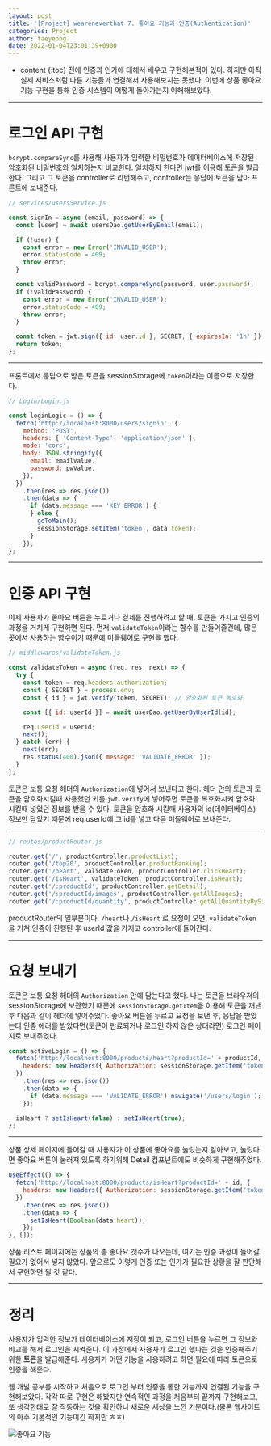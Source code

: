 ```yaml
---
layout: post
title: '[Project] weareneverthat 7. 좋아요 기능과 인증(Authentication)'
categories: Project
author: taeyeong
date: 2022-01-04T23:01:39+0900
---
```

* content
{:toc}
전에 인증과 인가에 대해서 배우고 구현해본적이 있다. 하지만 아직 실제 서비스처럼 다른 기능들과 연결해서 사용해보지는 못했다. 이번에 상품 좋아요 기능 구현을 통해 인증 시스템이 어떻게 돌아가는지 이해해보았다.


---

# 로그인 API 구현

`bcrypt.compareSync`를 사용해 사용자가 입력한 비밀번호가 데이터베이스에 저장된 암호화된 비밀번호와 일치하는지 비교한다. 일치하지 한다면 jwt를 이용해 토큰을 발급한다. 그리고 그 토큰을 controller로 리턴해주고, controller는 응답에 토큰을 담아 프론트에 보내준다.

```js
// services/usersService.js

const signIn = async (email, password) => {
  const [user] = await usersDao.getUserByEmail(email);

  if (!user) {
    const error = new Error('INVALID_USER');
    error.statusCode = 409;
    throw error;
  }

  const validPassword = bcrypt.compareSync(password, user.password);
  if (!validPassword) {
    const error = new Error('INVALID_USER');
    error.statusCode = 409;
    throw error;
  }

  const token = jwt.sign({ id: user.id }, SECRET, { expiresIn: '1h' });
  return token;
};
```

---

프론트에서 응답으로 받은 토큰을 sessionStorage에 `token`이라는 이름으로 저장한다.

```jsx
// Login/Login.js

const loginLogic = () => {
  fetch('http://localhost:8000/users/signin', {
    method: 'POST',
    headers: { 'Content-Type': 'application/json' },
    mode: 'cors',
    body: JSON.stringify({
      email: emailValue,
      password: pwValue,
    }),
  })
    .then(res => res.json())
    .then(data => {
      if (data.message === 'KEY_ERROR') {
      } else {
        goToMain();
        sessionStorage.setItem('token', data.token);
      }
    });
};
```

---

# 인증 API 구현

이제 사용자가 좋아요 버튼을 누르거나 결제를 진행하려고 할 때, 토큰을 가지고 인증의 과정을 거치게 구현하면 된다. 먼저 `validateToken`이라는 함수를 만들어줄건데, 많은 곳에서 사용하는 함수이기 때문에 미들웨어로 구현을 했다.

```js
// middlewares/validateToken.js

const validateToken = async (req, res, next) => {
  try {
    const token = req.headers.authorization;
    const { SECRET } = process.env;
    const { id } = jwt.verify(token, SECRET); // 암호화된 토큰 복호화

    const [{ id: userId }] = await userDao.getUserByUserId(id);

    req.userId = userId;
    next();
  } catch (err) {
    next(err);
    res.status(400).json({ message: 'VALIDATE_ERROR' });
  }
};
```

토큰은 보통 요청 헤더의 `Authorization`에 넣어서 보낸다고 한다. 헤더 안의 토큰과 토큰을 암호화시킬때 사용했던 키를 `jwt.verify`에 넣어주면 토큰을 복호화시켜 암호화 시킬때 넣었던 정보를 받을 수 있다. 토큰을 암호화 시킬때 사용자의 id(데이터베이스) 정보만 담았기 때문에 req.userId에 그 id를 넣고 다음 미들웨어로 보내준다.

---

```js
// routes/productRouter.js

router.get('/', productController.productList);
router.get('/top20', productController.productRanking);
router.get('/heart', validateToken, productController.clickHeart);
router.get('/isHeart', validateToken, productController.isHeart);
router.get('/:productId', productController.getDetail);
router.get('/:productId/images', productController.getAllImages);
router.get('/:productId/quantity', productController.getAllQuantityBySize);
```

productRouter의 일부분이다. `/heart`나 `/isHeart` 로 요청이 오면, `validateToken`을 거쳐 인증이 진행된 후 userId 값을 가지고 controller에 들어간다.

---

# 요청 보내기

토큰은 보통 요청 헤더의 `Authorization` 안에 담는다고 했다. 나는 토큰을 브라우저의 sessionStorage에 보관했기 때문에 `sessionStorage.getItem`을 이용해 토큰을 꺼낸 후 다음과 같이 헤더에 넣어주었다. 좋아요 버튼을 누르고 요청을 보낸 후, 응답을 받았는데 인증 에러를 받았다면(토큰이 만료되거나 로그인 하지 않은 상태라면) 로그인 페이지로 보내주었다.

```jsx
const activeLogin = () => {
  fetch('http://localhost:8000/products/heart?productId=' + productId, {
    headers: new Headers({ Authorization: sessionStorage.getItem('token') }),
  })
    .then(res => res.json())
    .then(data => {
      if (data.message === 'VALIDATE_ERROR') navigate('/users/login');
    });

  isHeart ? setIsHeart(false) : setIsHeart(true);
};
```

---

상품 상세 페이지에 들어갈 때 사용자가 이 상품에 좋아요를 눌렀는지 알아보고, 눌렀다면 좋아요 버튼이 눌러져 있도록 하기위해 Detail 컴포넌트에도 비슷하게 구현해주었다.

```jsx
useEffect(() => {
  fetch('http://localhost:8000/products/isHeart?productId=' + id, {
    headers: new Headers({ Authorization: sessionStorage.getItem('token') }),
  })
    .then(res => res.json())
    .then(data => {
      setIsHeart(Boolean(data.heart));
    });
}, []);
```

상품 리스트 페이지에는 상품의 총 좋아요 갯수가 나오는데, 여기는 인증 과정이 들어갈 필요가 없어서 넣지 않았다. 앞으로도 이렇게 인증 또는 인가가 필요한 상황을 잘 판단해서 구현하면 될 것 같다.

---

# 정리

사용자가 입력한 정보가 데이터베이스에 저장이 되고, 로그인 버튼을 누르면 그 정보와 비교를 해서 로그인을 시켜준다. 이 과정에서 사용자가 로그인 했다는 것을 인증해주기 위한 **토큰**을 발급해준다. 사용자가 어떤 기능을 사용하려고 하면 필요에 따라 토큰으로 인증을 해준다.

웹 개발 공부를 시작하고 처음으로 로그인 부터 인증을 통한 기능까지 연결된 기능을 구현해보았다. 각각 따로 구현은 해봤지만 연속적인 과정을 처음부터 끝까지 구현해보고, 또 생각한대로 잘 작동하는 것을 확인하니 새로운 세상을 느낀 기분이다.(물론 웹사이트의 아주 기본적인 기능이긴 하지만 ㅎㅎ)

![좋아요 기능](../../assets/img/Project/project-10-01.gif)